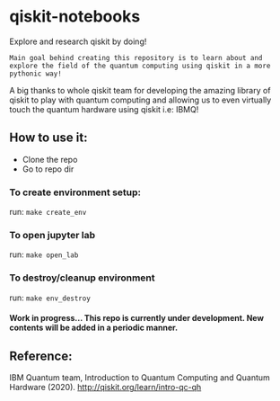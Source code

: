 # qiskit-notebooks
Explore and research qiskit by doing!

```Main goal behind creating this repository is to learn about and explore the field of the quantum computing using qiskit in a more pythonic way!```

A big thanks to whole qiskit team for developing the amazing library of qiskit to play with quantum computing and allowing us to even virtually touch the quantum hardware using qiskit i.e: IBMQ!


## How to use it:
- Clone the repo
- Go to repo dir

### To create environment setup:
run:  `make create_env`

### To open jupyter lab
run:  `make open_lab`

### To destroy/cleanup environment
run:  `make env_destroy`


#### Work in progress... This repo is currently under development. New contents will be added in a periodic manner.


## Reference:
IBM Quantum team, Introduction to Quantum Computing and Quantum Hardware (2020). http://qiskit.org/learn/intro-qc-qh

